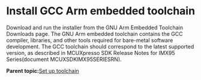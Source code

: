 # Install GCC Arm embedded toolchain 

Download and run the installer from the GNU Arm Embedded Toolchain Downloads page. The GNU Arm embedded toolchain contains the GCC compiler, libraries, and other tools required for bare-metal software development. The GCC toolchain should correspond to the latest supported version, as described in MCUXpresso SDK Release Notes for IMX95 Series\(document MCUXSDKIMX95SERIESRN\).

**Parent topic:**[Set up toolchain](../topics/set_up_toolchain_1.md)

